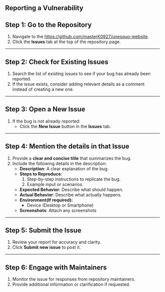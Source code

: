 ## Reporting a Vulnerability

## **Step 1: Go to the Repository**
1. Navigate to the https://github.com/masterK0927/unesquo-website.
2. Click the **Issues** tab at the top of the repository page.

---

## **Step 2: Check for Existing Issues**
1. Search the list of existing issues to see if your bug has already been reported.
2. If the issue exists, consider adding relevant details as a comment instead of creating a new one.

---

## **Step 3: Open a New Issue**
1. If the bug is not already reported:
   - Click the **New Issue** button in the **Issues** tab.

---

## **Step 4: Mention the details in that Issue**
1. Provide a **clear and concise title** that summarizes the bug.
2. Include the following details in the description:
   - **Description**: A clear explanation of the bug.
   - **Steps to Reproduce**:
     1. Step-by-step instructions to replicate the bug.
     2. Example input or scenarios.
   - **Expected Behavior**: Describe what should happen.
   - **Actual Behavior**: Describe what actually happens.
   - **Environment(If required):**
     - Device (Desktop or Smartphone)
   - **Screenshots**: Attach any screenshots

---

## **Step 5: Submit the Issue**
1. Review your report for accuracy and clarity.
2. Click **Submit new issue** to post it.

---

## **Step 6: Engage with Maintainers**
1. Monitor the issue for responses from repository maintainers.
2. Provide additional information or clarification if requested.



